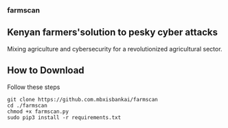 ### farmscan

## Kenyan farmers'solution to pesky cyber attacks

Mixing agriculture and cybersecurity for a revolutionized agricultural sector.

## How to Download
Follow these steps

```
git clone https://github.com.mbxisbankai/farmscan
cd ./farmscan
chmod +x farmscan.py
sudo pip3 install -r requirements.txt

```

